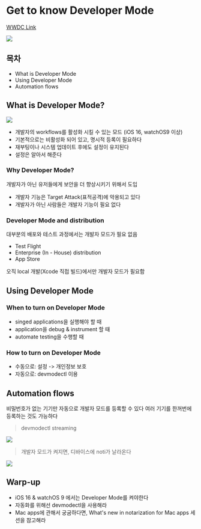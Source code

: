 # Get to know Developer Mode

[WWDC Link](https://developer.apple.com/videos/play/wwdc2022/110344/)

![](https://i.imgur.com/APPw9sK.jpg)

## 목차
- What is Developer Mode
- Using Developer Mode
- Automation flows

## What is Developer Mode?

![](https://i.imgur.com/69nAB0X.png)

- 개발자의 workflows를 활성화 시킬 수 있는 모드 (iOS 16, watchOS9 이상)
- 기본적으로는 비활성화 되어 있고, 명시적 등록이 필요하다
- 재부팅이나 시스템 업데이트 후에도 설정이 유지된다
- 설정은 알아서 해준다

### Why Developer Mode?

개발자가 아닌 유저들에게 보안을 더 향상시키기 위해서 도입

- 개발자 기능은 Target Attack(표적공격)에 악용되고 있다
- 개발자가 아닌 사람들은 개발자 기능이 필요 없다

### Developer Mode and distribution

대부분의 배포와 테스트 과정에서는 개발자 모드가 필요 없음
- Test Flight
- Enterprise (In - House) distribution
- App Store

오직 local 개발(Xcode 직접 빌드)에서만 개발자 모드가 필요함

## Using Developer Mode

### When to turn on Developer Mode

- singed applications을 실행해야 할 때
- application을 debug & instrument 할 때
- automate testing을 수행할 때

### How to turn on Developer Mode

- 수동으로: 설정 -> 개인정보 보호 
- 자동으로: devmodectl 이용

## Automation flows

비밀번호가 없는 기기만 자동으로 개발자 모드를 등록할 수 있다
여러 기기를 한꺼번에 등록하는 것도 가능하다

> devmodectl streaming

![](https://i.imgur.com/bNMocZI.png)

> 개발자 모드가 켜지면, 디바이스에 noti가 날라온다

![](https://i.imgur.com/f2DbMys.png)

## Warp-up

- iOS 16 & watchOS 9 에서는 Developer Mode를 켜야한다
- 자동화를 위해선 devmodectl을 사용해라
- Mac apps에 관해서 궁굼하다면, What's new in notarization for Mac apps 세션을 참고해라
